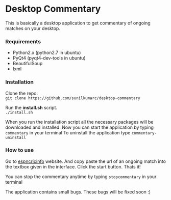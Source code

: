 Desktop Commentary
==================

This is basically a desktop application to get commentary of ongoing matches
on your desktop.

### Requirements
* Python2.x (python2.7 in ubuntu)
* PyQt4 (pyqt4-dev-tools in ubuntu)
* BeautifulSoup
* lxml

### Installation 
Clone the repo:  
`git clone https://github.com/sunilkumarc/desktop-commentary`

Run the **install.sh** script.  
`./install.sh`

When you run the installation script all the necessary packages will be 
downloaded and installed.
Now you can start the application by typing
`commentary`
in your terminal
To uninstall the application type
`commentary-uninstall`

### How to use
Go to [espncricinfo](http://www.espncricinfo.com) website. And copy paste 
the url of an ongoing match into the textbox given in the interface.
Click the start button. Thats it!

You can stop the commentary anytime by typing
`stopcommentary`
in your terminal

The application contains small bugs. These bugs will be fixed soon :)
